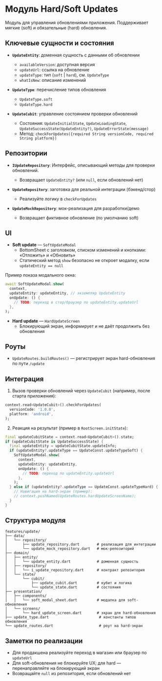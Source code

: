 # Модуль Hard/Soft Updates

Модуль для управления обновлениями приложения. Поддерживает мягкие (soft) и обязательные (hard) обновления.

## Ключевые сущности и состояния

- **`UpdateEntity`**: доменная сущность с данными об обновлении
  - `availableVersion`: доступная версия
  - `updateUrl`: ссылка на обновление
  - `updateType`: тип (`soft` | `hard`), см. `UpdateType`
  - `whatIsNew`: описание изменений

- **`UpdateType`**: перечисление типов обновления
  - `UpdateType.soft`
  - `UpdateType.hard`

- **`UpdateCubit`**: управление состоянием проверки обновлений
  - Состояния: `UpdateInitialState`, `UpdateLoadingState`, `UpdateSuccessState(UpdateEntity?)`, `UpdateErrorState(message)`
  - Метод: `checkForUpdates({required String versionCode, required String platform})`

## Репозитории

- **`IUpdateRepository`**: Интерфейс, описывающий методы для проверки обновлений.
  - Возвращает `UpdateEntity?` (или `null`, если обновлений нет)

- **`UpdateRepository`**: заготовка для реальной интеграции (бэкенд/стор)
  - Реализуйте логику в `checkForUpdates`

- **`UpdateMockRepository`**: мок-реализация для разработки/демо
  - Возвращает фиктивное обновление (по умолчанию soft)

## UI

- **Soft update** — `SoftUpdateModal`
  - BottomSheet с заголовком, списком изменений и кнопками: «Отложить» и «Обновить»
  - Статический метод `show` безопасно не откроет модалку, если `updateEntity == null`

Пример показа модального окна:
```dart
await SoftUpdateModal.show(
  context,
  updateEntity: updateEntity, // экземпляр UpdateEntity
  onUpdate: () {
    // TODO: переход в стор/браузер по updateEntity.updateUrl
  },
);
```

- **Hard update** — `HardUpdateScreen`
  - Блокирующий экран, информирует и не даёт продолжить без обновления

## Роуты

- `UpdateRoutes.buildRoutes()` — регистрирует экран hard-обновления по пути `/update`

## Интеграция

1) Вызов проверки обновлений через `UpdateCubit` (например, после старта приложения):
```dart
context.read<UpdateCubit>().checkForUpdates(
  versionCode: '1.0.0',
  platform: 'android',
);
```

2) Реакция на результат (пример в `RootScreen.initState`):
```dart
final updateCubitState = context.read<UpdateCubit>().state;
if (updateCubitState is UpdateSuccessState) {
  final updateEntity = updateCubitState.updateInfo;
  if (updateEntity?.updateType == UpdateConst.updateTypeSoft) {
    SoftUpdateModal.show(
      context,
      updateEntity: updateEntity,
      onUpdate: () {
        // TODO: переход по updateEntity.updateUrl
      },
    );
  } else if (updateEntity?.updateType == UpdateConst.updateTypeHard) {
    // Навигация на hard-экран (пример):
    // context.pushNamed(UpdateRoutes.hardUpdateScreenName);
  }
}
```

## Структура модуля

```
features/update/
├── data/
│   └── repository/
│       ├── update_repository.dart        # реализация для интеграции
│       └── update_mock_repository.dart   # мок-репозиторий
├── domain/
│   ├── entity/
│   │   └── update_entity.dart            # доменная сущность
│   ├── repository/
│   │   └── i_update_repository.dart      # контракт репозитория
│   └── state/
│       └── cubit/
│           ├── update_cubit.dart         # кубит и логика
│           └── update_state.dart         # состояния
├── presentation/
│   ├── components/
│   │   └── soft_modal_sheet.dart         # модалка для soft-обновления
│   └── screens/
│       └── hard_update_screen.dart       # экран для hard-обновления
├── update_type.dart                       # константы типов обновления
└── update_routes.dart                     # роут на hard-экран
```

## Заметки по реализации

- Для продакшена реализуйте переход в магазин или браузер по `updateUrl`
- Для soft-обновления не блокируйте UX; для hard — перенаправляйте на блокирующий экран
- Возвращайте `null` из репозитория, если обновлений нет
